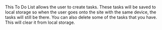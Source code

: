 This To Do List allows the user to create tasks. These tasks will be saved to local storage so when the user goes onto the site with the same device, the tasks will still be there. You can also delete some of the tasks that you have. This will clear it from local storage.
